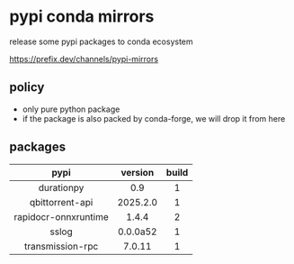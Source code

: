 # pypi conda mirrors

release some pypi packages to conda ecosystem

<https://prefix.dev/channels/pypi-mirrors>

## policy

- only pure python package
- if the package is also packed by conda-forge, we will drop it from here

## packages

|         pypi         | version  | build |
| :------------------: | :------: | :---: |
|      durationpy      |   0.9    |   1   |
|   qbittorrent-api    | 2025.2.0 |   1   |
| rapidocr-onnxruntime |  1.4.4   |   2   |
|        sslog         | 0.0.0a52 |   1   |
|   transmission-rpc   |  7.0.11  |   1   |
